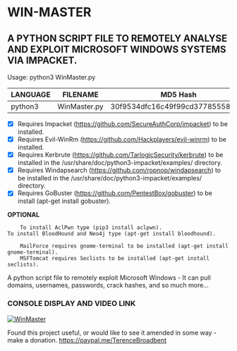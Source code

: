 # WIN-MASTER
## A PYTHON SCRIPT FILE TO REMOTELY ANALYSE AND EXPLOIT MICROSOFT WINDOWS SYSTEMS VIA IMPACKET.

Usage: python3 WinMaster.py

| LANGUAGE  | FILENAME         | MD5 Hash                         | Version |
|------     |------            | -------                          | ----    |
| python3   | WinMaster.py     | 30f9534dfc16c49f99cd3778555809f3 | Sneaky  |

- [x] Requires Impacket (https://github.com/SecureAuthCorp/impacket) to be installed.
- [x] Requires Evil-WinRm (https://github.com/Hackplayers/evil-winrm) to be installed.
- [x] Requires Kerbrute (https://github.com/TarlogicSecurity/kerbrute) to be installed in the /usr/share/doc/python3-impacket/examples/ directory.
- [x] Requires Windapsearch (https://github.com/ropnop/windapsearch) to be installed in the /usr/share/doc/python3-impacket/examples/ directory.
- [x] Requires GoBuster (https://github.com/PentestBox/gobuster) to be install (apt-get install gobuster).

**OPTIONAL**

        To install AclPwn type (pip3 install aclpwn).
	To install BloodHound and Neo4j type (apt-get install bloodhound).
	
        MailForce requires gnome-terminal to be installed (apt-get install gnome-terminal).      
        MSFTomcat requires Seclists to be installed (apt-get install seclists).
              
A python script file to remotely exploit Microsoft Windows - It can pull domains, usernames, passwords, crack hashes, and so much more...

### CONSOLE DISPLAY AND VIDEO LINK
[![WinMaster](https://github.com/BroadbentT/WIN-MASTER/blob/master/picture1.png)](https://youtu.be/6kbGW_IIq2A "WinMaster")

Found this project useful, or would like to see it amended in some way - make a donation.
https://paypal.me/TerenceBroadbent
